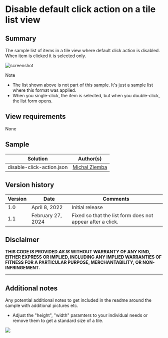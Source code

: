 # Disable default click action on a tile list view

## Summary
The sample list of items in a tile view where default click action is disabled. When item is clicked it is selected only.

![screenshot](./assets/screenshot.gif)

> [!NOTE]  
> - The list shown above is not part of this sample. It's just a sample list where this format was applied.
> - When you single-click, the item is selected, but when you double-click, the list form opens.

## View requirements

None

## Sample

Solution|Author(s)
--------|---------
disable-click-action.json | [Michal Ziemba](https://github.com/Michal-Ziemba)

## Version history

Version|Date|Comments
-------|----|--------
1.0|April 8, 2022|Initial release
1.1|February 27, 2024|Fixed so that the list form does not appear after a click.


## Disclaimer
**THIS CODE IS PROVIDED *AS IS* WITHOUT WARRANTY OF ANY KIND, EITHER EXPRESS OR IMPLIED, INCLUDING ANY IMPLIED WARRANTIES OF FITNESS FOR A PARTICULAR PURPOSE, MERCHANTABILITY, OR NON-INFRINGEMENT.**

---

## Additional notes
Any potential additional notes to get included in the readme around the sample with additional pictures etc.

- Adjust the  "height", "width" paramters to your individual needs or remove them to get a standard size of a tile.


<img src="https://pnptelemetry.azurewebsites.net/sp-dev-list-formatting/view-samples/disable-click-action" />
